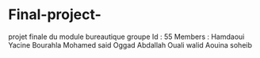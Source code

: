 # Final-project-
projet finale du module bureautique
groupe Id : 55
Members :
Hamdaoui Yacine
Bourahla Mohamed said
Oggad Abdallah
Ouali walid
Aouina soheib
